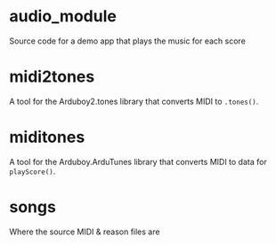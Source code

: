 # audio_module
Source code for a demo app that plays the music for each score

# midi2tones
A tool for the Arduboy2.tones library that converts  MIDI to `.tones()`.

# miditones
A tool for the Arduboy.ArduTunes library that converts  MIDI to data for `playScore()`.

# songs
Where the source MIDI & reason files are